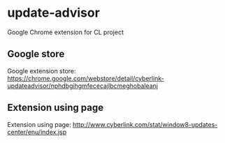 # update-advisor
Google Chrome extension for CL project

## Google store
Google extension store:
https://chrome.google.com/webstore/detail/cyberlink-updateadvisor/nphdbgihgmfececajlbcmeghobaleanj

## Extension using page
Extension using page:
http://www.cyberlink.com/stat/window8-updates-center/enu/index.jsp
